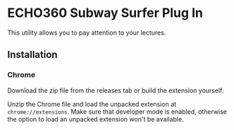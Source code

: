 # ECHO360 Subway Surfer Plug In
This utility allows you to pay attention to your lectures. 

## Installation

### Chrome
Download the zip file from the releases tab or build the extension yourself.

Unzip the Chrome file and load the unpacked extension at `chrome://extensions`. Make sure that developer mode is enabled, otherwise the option to load an unpacked extension won't be available.
